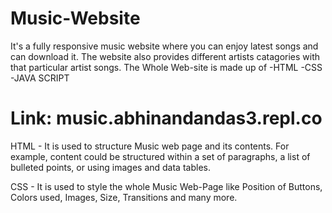# Music-Website
It's a fully responsive music website where you can enjoy latest songs and can download it. The website also provides different artists catagories with that particular artist songs. The Whole Web-site is made up of 
-HTML 
-CSS  
-JAVA SCRIPT
# Link: music.abhinandandas3.repl.co


HTML -  It is used to structure Music web page and its contents. For example, content could be structured within a set of paragraphs, a list of bulleted points, or using images and data tables.

CSS - It is used to style the whole Music Web-Page like Position of Buttons, Colors used, Images, Size, Transitions and many more.

